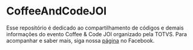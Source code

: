 # CoffeeAndCodeJOI
Esse repositório é dedicado ao compartilhamento de códigos e demais informações do evento Coffee & Code JOI organizado pela TOTVS. Para acompanhar e saber mais, siga nossa [página](https://www.facebook.com/developertotvs/) no Facebook.
